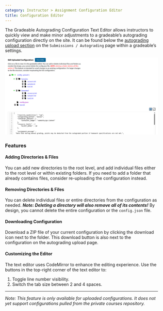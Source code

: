 ```yaml
---
category: Instructor > Assignment Configuration Editor
title: Configuration Editor
---
```


The Gradeable Autograding Configuration Text Editor allows instructors to quickly view and make minor adjustments to a gradeable’s autograding configuration directly on the site. It can be found below the [autograding upload section](https://submitty.org/instructor/assignment_configuration/configuration_path) on the `Submissions / Autograding` page within a gradeable’s settings.

![](/images/instructor/assignment_configuration/gradeable_config_editor.png)

### Features

#### Adding Directories & Files
You can add new directories to the root level, and add individual files either to the root level or within existing folders. If you need to add a folder that already contains files, consider re-uploading the configuration instead.

#### Removing Directories & Files

You can delete individual files or entire directories from the configuration as needed. **_Note: Deleting a directory will also remove all of its contents!_** By design, you cannot delete the entire configuration or the `config.json` file.

#### Downloading Configuration
Download a ZIP file of your current configuration by clicking the download icon next to the folder. This download button is also next to the configuration on the autograding upload page.

#### Customizing the Editor
The text editor uses CodeMirror to enhance the editing experience. Use the buttons in the top-right corner of the text editor to:
1. Toggle line number visibility.
2. Switch the tab size between 2 and 4 spaces.

---

_Note: This feature is only available for uploaded configurations. It does not yet support configurations pulled from the private courses repository._
